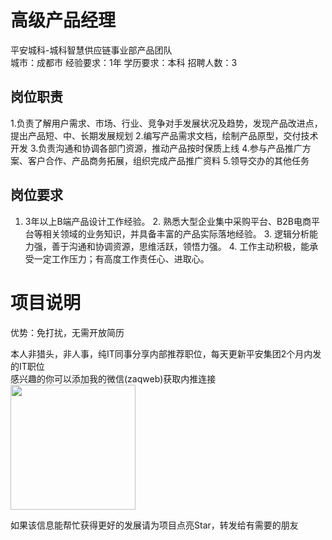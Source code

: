 # 高级产品经理
平安城科-城科智慧供应链事业部产品团队  
城市：成都市 经验要求：1年 学历要求：本科  招聘人数：3

## 岗位职责
1.负责了解用户需求、市场、行业、竞争对手发展状况及趋势，发现产品改进点，提出产品短、中、长期发展规划
   2.编写产品需求文档，绘制产品原型，交付技术开发
   3.负责沟通和协调各部门资源，推动产品按时保质上线
   4.参与产品推广方案、客户合作、产品商务拓展，组织完成产品推广资料
   5.领导交办的其他任务

## 岗位要求
1. 3年以上B端产品设计工作经验。
   2. 熟悉大型企业集中采购平台、B2B电商平台等相关领域的业务知识，并具备丰富的产品实际落地经验。
   3. 逻辑分析能力强，善于沟通和协调资源，思维活跃，领悟力强。
   4. 工作主动积极，能承受一定工作压力；有高度工作责任心、进取心。

# 项目说明

优势：免打扰，无需开放简历

本人非猎头，非人事，纯IT同事分享内部推荐职位，每天更新平安集团2个月内发的IT职位  
感兴趣的你可以添加我的微信(zaqweb)获取内推连接  
<img src="https://github.com/zaqweb/PA-IT-JOBS/blob/master/WechatICode.jpeg"  height="200" width="200">

如果该信息能帮忙获得更好的发展请为项目点亮Star，转发给有需要的朋友




